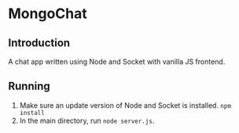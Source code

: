 # MongoChat

## Introduction
A chat app written using Node and Socket with vanilla JS frontend.

## Running
1. Make sure an update version of Node and Socket is installed. `npm install`
2. In the main directory, run `node server.js`.
